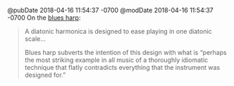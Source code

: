 @pubDate 2018-04-16 11:54:37 -0700
@modDate 2018-04-16 11:54:37 -0700
On the [blues harp](https://en.wikipedia.org/wiki/Harmonica_techniques):

>A diatonic harmonica is designed to ease playing in one diatonic scale…
>
>Blues harp subverts the intention of this design with what is “perhaps the most striking example in all music of a thoroughly idiomatic technique that flatly contradicts everything that the instrument was designed for.”
